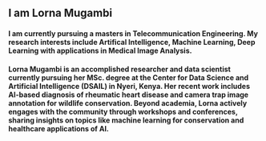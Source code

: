 ## I am Lorna Mugambi

#### I am currently pursuing a masters in Telecommunication Engineering. My research interests include Artifical Intelligence, Machine Learning, Deep Learning with applications in Medical Image Analysis.

#### Lorna Mugambi is an accomplished researcher and data scientist currently pursuing her MSc. degree at the Center for Data Science and Artificial Intelligence (DSAIL) in Nyeri, Kenya. Her recent work includes AI-based diagnosis of rheumatic heart disease and camera trap image annotation for wildlife conservation. Beyond academia, Lorna actively engages with the community through workshops and conferences, sharing insights on topics like machine learning for conservation and healthcare applications of AI.
